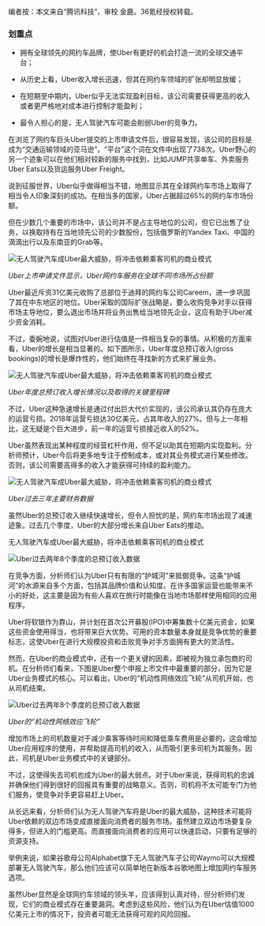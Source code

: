 编者按：本文来自“腾讯科技”，审校 金鹿。36氪经授权转载。

### 划重点

- 拥有全球领先的网约车品牌，使Uber有更好的机会打造一流的全球交通平台；

- 从历史上看，Uber收入增长迅速，但其在网约车领域的扩张却明显放缓；

- 在短期至中期内，Uber似乎无法实现盈利目标，该公司需要获得更高的收入或者更严格地对成本进行控制才能盈利；

- 最令人担心的是，无人驾驶汽车可能会削弱Uber的竞争力。

在浏览了网约车巨头Uber提交的上市申请文件后，很容易发现，该公司的目标是成为“交通运输领域的亚马逊”，“平台”这个词在文件中出现了738次。Uber野心的另一个迹象可以在他们相对较新的服务中找到，比如JUMP共享单车、外卖服务Uber Eats以及货运服务Uber Freight。

说到征服世界，Uber似乎做得相当不错，地图显示其在全球网约车市场上取得了相当令人印象深刻的成功。在相当多的国家，Uber占据超过65%的网约车市场份额。

但在少数几个重要的市场中，该公司并不是占主导地位的公司，但它已出售了业务，以换取持有在当地领先公司的少数股份，包括俄罗斯的Yandex Taxi、中国的滴滴出行以及东南亚的Grab等。

![无人驾驶汽车成Uber最大威胁，将冲击依赖乘客司机的商业模式](/static/upload/1546300800121.jpg)

*Uber上市申请文件显示，Uber网约车服务在全球不同市场所占份额*

Uber最近斥资31亿美元收购了总部位于迪拜的网约车公司Careem，进一步巩固了其在中东地区的地位。Uber采取的国际扩张战略是，要么收购竞争对手以获得市场主导地位，要么退出市场并将业务出售给当地领先企业，这应有助于Uber减少资金消耗。

不过，委婉地说，试图对Uber进行估值是一件相当复杂的事情。从积极的方面来看，Uber的增长是相当显著的。如下图所示，Uber年度总预订收入(gross bookings)的增长是爆炸性的，他们始终在寻找新的方式来扩展业务。

![无人驾驶汽车成Uber最大威胁，将冲击依赖乘客司机的商业模式](/static/upload/1546300800122.jpg)

*Uber年度总预订收入增长情况以及取得的关键里程碑*

不过，Uber这种急速增长是通过付出巨大代价实现的，该公司承认其仍存在庞大的运营亏损。2018年运营亏损达30亿美元，占其年收入的27%。但与上一年相比，这无疑是个巨大进步，前一年的运营亏损接近收入的52%。

Uber虽然表现出某种程度的经营杠杆作用，但不足以助其在短期内实现盈利。分析师预计，Uber今后将更多地专注于控制成本，或对其业务模式进行某些修改。否则，该公司需要高得多的收入才能获得可持续的盈利能力。

![无人驾驶汽车成Uber最大威胁，将冲击依赖乘客司机的商业模式](/static/upload/1546300800123.jpg)

*Uber过去三年主要财务数据*

虽然Uber的总预订收入继续快速增长，但令人担忧的是，网约车市场出现了减速迹象。过去几个季度，Uber的大部分增长来自Uber Eats的推动。

无人驾驶汽车成Uber最大威胁，将冲击依赖乘客司机的商业模式

![Uber过去两年8个季度的总预订收入数据](/static/upload/1546300800124.jpg)

在竞争方面，分析师们认为Uber只有有限的“护城河”来抵御竞争。这条“护城河”的水源来自多个方面，包括其品牌价值和认知度。在许多国家运营也能带来不小的好处，这主要是因为有些人喜欢在旅行时能像在当地市场那样使用相同的应用程序。

Uber将软银作为靠山，并计划在首次公开募股(IPO)中筹集数十亿美元资金，如果这些资金使用得当，也将带来巨大优势。可用的资本数量本身就是竞争优势的重要标志，这使Uber在进行大规模投资和击败竞争对手方面拥有更大的灵活性。

然而，在Uber的商业模式中，还有一个更关键的因素，即被视为独立承包商的司机。在分析师们看来，下图是Uber整个申报上市文件中最重要的部分，因为它是Uber业务模式的核心。可以看出，Uber的“机动性网络效应飞轮”从司机开始，也从司机结束。

![Uber过去两年8个季度的总预订收入数据](/static/upload/1546300800125.jpg)

*Uber的“机动性网络效应飞轮”*

增加市场上的司机数量对于减少乘客等待时间和降低乘车费用是必要的，这会增加Uber应用程序的使用，并帮助提高司机的收入，从而吸引更多司机为其服务。因此，司机是Uber业务模式中的关键部分。

不过，这使得失去司机也成为Uber的最大弱点。对于Uber来说，获得司机的忠诚并确保他们得到很好的回报具有重要的战略意义。否则，司机将不太可能专门为他们服务，使竞争对手更容易赶上Uber。

从长远来看，分析师们认为无人驾驶汽车将是Uber的最大威胁，这种技术可能将Uber依赖的双边市场变成直接面向消费者的服务市场。虽然建立双边市场要复杂得多，但进入的门槛更高。而直接面向消费者的应用可以快速启动，只要有足够的资源支持。

举例来说，如果谷歌母公司Alphabet旗下无人驾驶汽车子公司Waymo可以大规模部署无人驾驶汽车，那么他们应该可以简单地在新版本谷歌地图上增加网约车服务选项。

虽然Uber显然是全球网约车领域的领头羊，应该得到认真对待，但分析师们发现，它们的商业模式存在重要漏洞。考虑到这些风险，他们认为在Uber估值1000亿美元上市的情况下，投资者可能无法获得可观的风险回报。 